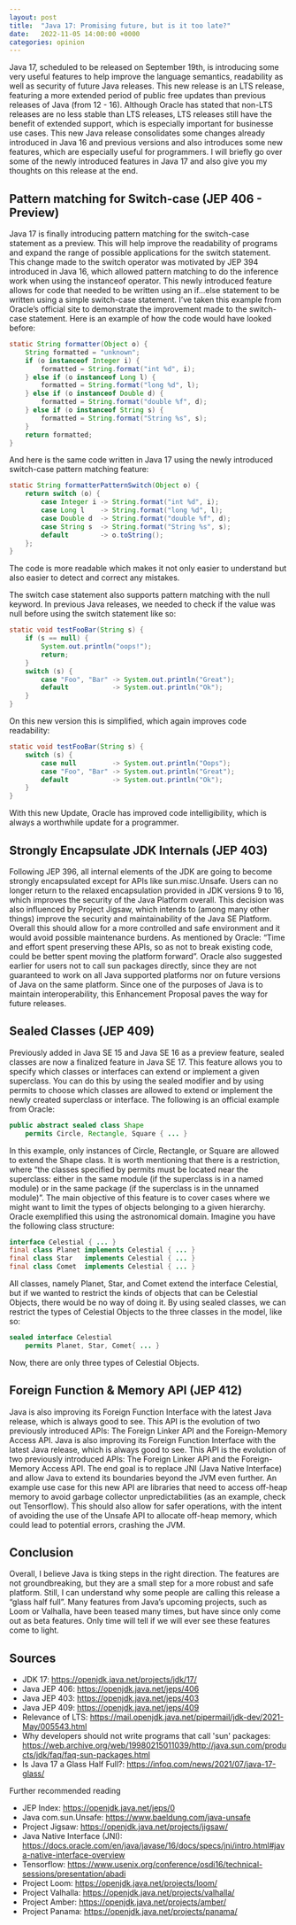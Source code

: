 ```yaml
---
layout: post
title:  "Java 17: Promising future, but is it too late?"
date:   2022-11-05 14:00:00 +0000
categories: opinion
---
```


Java 17, scheduled to be released on September 19th, is introducing some very useful features to help improve the language semantics, readability as well as security of future Java releases. This new release is an LTS release, featuring a more extended period of public free updates than previous releases of Java (from 12 - 16). Although Oracle has stated that non-LTS releases are no less stable than LTS releases, LTS releases still have the benefit of extended support, which is especially important for businesse use cases.
This new Java release consolidates some changes already introduced in Java 16 and previous versions and also introduces some new features, which are especially useful for programmers. I will briefly go over some of the newly introduced features in Java 17 and also give you my thoughts on this release at the end.

## Pattern matching for Switch-case (JEP 406 - Preview)
Java 17 is finally introducing pattern matching for the switch-case statement as a preview. This will help improve the readability of programs and expand the range of possible applications for the switch statement.
This change made to the switch operator was motivated by JEP 394 introduced in Java 16, which allowed pattern matching to do the inference work when using the instanceof operator. 
This newly introduced feature allows for code that needed to be written using an if...else statement to be written using a simple switch-case statement. I’ve taken this example from Oracle’s official site to demonstrate the improvement made to the switch-case statement.
Here is an example of how the code would have looked before:

```Java
static String formatter(Object o) {
    String formatted = "unknown";
    if (o instanceof Integer i) {
        formatted = String.format("int %d", i);
    } else if (o instanceof Long l) {
        formatted = String.format("long %d", l);
    } else if (o instanceof Double d) {
        formatted = String.format("double %f", d);
    } else if (o instanceof String s) {
        formatted = String.format("String %s", s);
    }
    return formatted;
}
```

And here is the same code written in Java 17 using the newly introduced switch-case pattern matching feature:

```Java
static String formatterPatternSwitch(Object o) {
    return switch (o) {
        case Integer i -> String.format("int %d", i);
        case Long l    -> String.format("long %d", l);
        case Double d  -> String.format("double %f", d);
        case String s  -> String.format("String %s", s);
        default        -> o.toString();
    };
}
```

The code is more readable which makes it not only easier to understand but also easier to detect and correct any mistakes.

The switch case statement also supports pattern matching with the null keyword. In previous Java releases, we needed to check if the value was null before using the switch statement like so:

```Java
static void testFooBar(String s) {
    if (s == null) {
        System.out.println("oops!");
        return;
    }
    switch (s) {
        case "Foo", "Bar" -> System.out.println("Great");
        default           -> System.out.println("Ok");
    }
}
```

On this new version this is simplified, which again improves code readability:

```Java
static void testFooBar(String s) {
    switch (s) {
        case null         -> System.out.println("Oops");
        case "Foo", "Bar" -> System.out.println("Great");
        default           -> System.out.println("Ok");
    }
}
```


With this new Update, Oracle has improved code intelligibility, which is always a worthwhile update for a programmer.


## Strongly Encapsulate JDK Internals (JEP 403)
Following JEP 396, all internal elements of the JDK are going to become strongly encapsulated except for APIs like sun.misc.Unsafe. Users can no longer return to the relaxed encapsulation provided in JDK versions 9 to 16, which improves the security of the Java Platform overall.
This decision was also influenced by Project Jigsaw, which intends to (among many other things) improve the security and maintainability of the Java SE Platform.
Overall this should allow for a more controlled and safe environment and it would avoid possible maintenance burdens. As mentioned by Oracle: “Time and effort spent preserving these APIs, so as not to break existing code, could be better spent moving the platform forward”.
Oracle also suggested earlier for users not to call sun packages directly, since they are not guaranteed to work on all Java supported platforms nor on future versions of Java on the same platform. Since one of the purposes of Java is to maintain interoperability, this Enhancement Proposal paves the way for future releases.

## Sealed Classes (JEP 409)
Previously added in Java SE 15 and Java SE 16 as a preview feature, sealed classes are now a finalized feature in Java SE 17. This feature allows you to specify which classes or interfaces can extend or implement a given superclass. You can do this by using the sealed modifier and by using permits to choose which classes are allowed to extend or implement the newly created superclass or interface. 
The following is an official example from Oracle:

```Java
public abstract sealed class Shape
    permits Circle, Rectangle, Square { ... }
```


In this example, only instances of Circle, Rectangle, or Square are allowed to extend the Shape class. It is worth mentioning that there is a restriction, where “the classes specified by permits must be located near the superclass: either in the same module (if the superclass is in a named module) or in the same package (if the superclass is in the unnamed module)”.
The main objective of this feature is to cover cases where we might want to limit the types of objects belonging to a given hierarchy. Oracle exemplified this using the astronomical domain. Imagine you have the following class structure:

```Java
interface Celestial { ... }
final class Planet implements Celestial { ... }
final class Star   implements Celestial { ... }
final class Comet  implements Celestial { ... }
```

All classes, namely Planet, Star, and Comet extend the interface Celestial, but if we wanted to restrict the kinds of objects that can be Celestial Objects, there would be no way of doing it. By using sealed classes, we can restrict the types of Celestial Objects to the three classes in the model, like so:

```Java
sealed interface Celestial 
    permits Planet, Star, Comet{ ... }
```

Now, there are only three types of Celestial Objects.

## Foreign Function & Memory API (JEP 412)
Java is also improving its Foreign Function Interface with the latest Java release, which is always good to see. This API is the evolution of two previously introduced APIs: The Foreign Linker API and the Foreign-Memory Access API. Java is also improving its Foreign Function Interface with the latest Java release, which is always good to see. This API is the evolution of two previously introduced APIs: The Foreign Linker API and the Foreign-Memory Access API. The end goal is to replace JNI (Java Native Interface) and allow Java to extend its boundaries beyond the JVM even further.
An example use case for this new API are libraries that need to access off-heap memory to avoid garbage collector unpredictabilities (as an example, check out Tensorflow). This should also allow for safer operations, with the intent of avoiding the use of the Unsafe API to allocate off-heap memory, which could lead to potential errors, crashing the JVM.

## Conclusion
Overall, I believe Java is tking steps in the right direction. The features are not groundbreaking, but they are a small step for a more robust and safe platform. Still, I can understand why some people are calling this release a “glass half full”. Many features from Java’s upcoming projects, such as Loom or Valhalla, have been teased many times, but have since only come out as beta features. Only time will tell if we will ever see these features come to light.


## Sources
- JDK 17: https://openjdk.java.net/projects/jdk/17/
- Java JEP 406: https://openjdk.java.net/jeps/406
- Java JEP 403: https://openjdk.java.net/jeps/403
- Java JEP 409: https://openjdk.java.net/jeps/409
- Relevance of LTS: https://mail.openjdk.java.net/pipermail/jdk-dev/2021-May/005543.html
- Why developers should not write programs that call 'sun' packages: https://web.archive.org/web/19980215011039/http://java.sun.com/products/jdk/faq/faq-sun-packages.html
- Is Java 17 a Glass Half Full?: https://infoq.com/news/2021/07/java-17-glass/

Further recommended reading
- JEP Index: https://openjdk.java.net/jeps/0
- Java com.sun.Unsafe: https://www.baeldung.com/java-unsafe
- Project Jigsaw: https://openjdk.java.net/projects/jigsaw/
- Java Native Interface (JNI): https://docs.oracle.com/en/java/javase/16/docs/specs/jni/intro.html#java-native-interface-overview
- Tensorflow: https://www.usenix.org/conference/osdi16/technical-sessions/presentation/abadi
- Project Loom: https://openjdk.java.net/projects/loom/
- Project Valhalla: https://openjdk.java.net/projects/valhalla/
- Project Amber: https://openjdk.java.net/projects/amber/
- Project Panama: https://openjdk.java.net/projects/panama/

